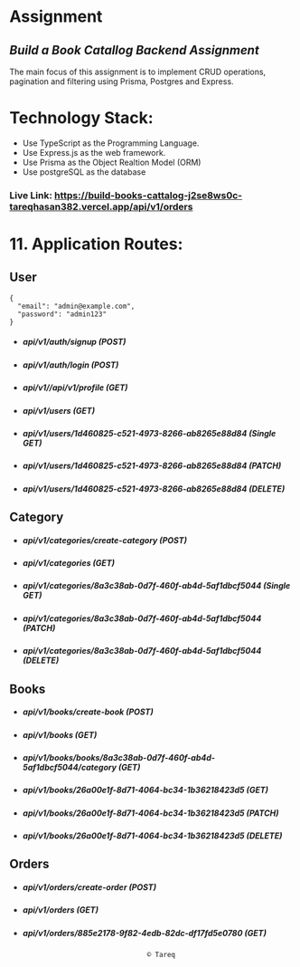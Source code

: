 <h1 class="code-line" data-line-start=0 data-line-end=1 ><a id="Assignment_0"></a>Assignment</h1>
<h2 class="code-line" data-line-start=1 data-line-end=2 ><a id="_Build_a_Book_Catallog_Backend_Assignment__1"></a><em>Build a Book Catallog Backend Assignment</em></h2>
<p class="has-line-data" data-line-start="3" data-line-end="4">The main focus of this assignment is to implement CRUD operations, pagination and filtering using Prisma, Postgres and Express.</p>
<h1 class="code-line" data-line-start=4 data-line-end=5 ><a id="Technology_Stack_4"></a>Technology Stack:</h1>
<ul>
<li class="has-line-data" data-line-start="5" data-line-end="6">Use TypeScript as the Programming Language.</li>
<li class="has-line-data" data-line-start="6" data-line-end="7">Use Express.js as the web framework.</li>
<li class="has-line-data" data-line-start="7" data-line-end="8">Use Prisma as the Object Realtion Model (ORM)</li>
<li class="has-line-data" data-line-start="8" data-line-end="10">Use postgreSQL as the database</li>
</ul>
<h3 class="code-line" data-line-start=10 data-line-end=11 ><a id="Live_Link_httpsexamplecom_10"></a>Live Link: <a href="https://build-books-cattalog-j2se8ws0c-tareqhasan382.vercel.app/api/v1/orders">https://build-books-cattalog-j2se8ws0c-tareqhasan382.vercel.app/api/v1/orders</a></h3>
<h1 class="code-line" data-line-start=11 data-line-end=12 ><a id="11_Application_Routes_11"></a>11. Application Routes:</h1>
<h2 class="code-line" data-line-start=12 data-line-end=13 ><a id="User_12"></a>User</h2>
<pre><code>{
  &quot;email&quot;: &quot;admin@example.com&quot;,
  &quot;password&quot;: &quot;admin123&quot;
}
</code></pre>
<ul>
<li class="has-line-data" data-line-start="18" data-line-end="19">
<h5 class="code-line" data-line-start=18 data-line-end=19 ><a id="apiv1authsignup_POST_18"></a>api/v1/auth/signup (POST)</h5>
</li>
<li class="has-line-data" data-line-start="19" data-line-end="20">
<h5 class="code-line" data-line-start=19 data-line-end=20 ><a id="apiv1authlogin_POST_19"></a>api/v1/auth/login (POST)</h5>
</li>
<li class="has-line-data" data-line-start="20" data-line-end="21">
<h5 class="code-line" data-line-start=20 data-line-end=21 ><a id="apiv1users_GET_20"></a>api/v1//api/v1/profile (GET)</h5>
</li>
<li class="has-line-data" data-line-start="20" data-line-end="21">
<h5 class="code-line" data-line-start=20 data-line-end=21 ><a id="apiv1users_GET_20"></a>api/v1/users (GET)</h5>
</li>
<li class="has-line-data" data-line-start="21" data-line-end="22">
<h5 class="code-line" data-line-start=21 data-line-end=22 ><a id="apiv1users1d460825c52149738266ab8265e88d84_Single_GET_21"></a>api/v1/users/1d460825-c521-4973-8266-ab8265e88d84 (Single GET)</h5>
</li>
<li class="has-line-data" data-line-start="22" data-line-end="23">
<h5 class="code-line" data-line-start=22 data-line-end=23 ><a id="apiv1users1d460825c52149738266ab8265e88d84_PATCH_22"></a>api/v1/users/1d460825-c521-4973-8266-ab8265e88d84 (PATCH)</h5>
</li>
<li class="has-line-data" data-line-start="23" data-line-end="24">
<h5 class="code-line" data-line-start=23 data-line-end=24 ><a id="apiv1users1d460825c52149738266ab8265e88d84_DELETE_23"></a>api/v1/users/1d460825-c521-4973-8266-ab8265e88d84 (DELETE)</h5>
</li>
</ul>
<h2 class="code-line" data-line-start=24 data-line-end=25 ><a id="Category_24"></a>Category</h2>
<ul>
<li class="has-line-data" data-line-start="25" data-line-end="26">
<h5 class="code-line" data-line-start=25 data-line-end=26 ><a id="apiv1categoriescreatecategory_POST_25"></a>api/v1/categories/create-category (POST)</h5>
</li>
<li class="has-line-data" data-line-start="26" data-line-end="27">
<h5 class="code-line" data-line-start=26 data-line-end=27 ><a id="apiv1categories_GET_26"></a>api/v1/categories (GET)</h5>
</li>
<li class="has-line-data" data-line-start="27" data-line-end="28">
<h5 class="code-line" data-line-start=27 data-line-end=28 ><a id="apiv1categories8a3c38ab0d7f460fab4d5af1dbcf5044_Single_GET_27"></a>api/v1/categories/8a3c38ab-0d7f-460f-ab4d-5af1dbcf5044 (Single GET)</h5>
</li>
<li class="has-line-data" data-line-start="28" data-line-end="29">
<h5 class="code-line" data-line-start=28 data-line-end=29 ><a id="apiv1categories8a3c38ab0d7f460fab4d5af1dbcf5044_PATCH_28"></a>api/v1/categories/8a3c38ab-0d7f-460f-ab4d-5af1dbcf5044 (PATCH)</h5>
</li>
<li class="has-line-data" data-line-start="29" data-line-end="30">
<h5 class="code-line" data-line-start=29 data-line-end=30 ><a id="apiv1categories8a3c38ab0d7f460fab4d5af1dbcf5044_DELETE_29"></a>api/v1/categories/8a3c38ab-0d7f-460f-ab4d-5af1dbcf5044 (DELETE)</h5>
</li>
</ul>
<h2 class="code-line" data-line-start=30 data-line-end=31 ><a id="Books_30"></a>Books</h2>
<ul>
<li class="has-line-data" data-line-start="31" data-line-end="32">
<h5 class="code-line" data-line-start=31 data-line-end=32 ><a id="apiv1bookscreatebook_POST_31"></a>api/v1/books/create-book (POST)</h5>
</li>
<li class="has-line-data" data-line-start="32" data-line-end="33">
<h5 class="code-line" data-line-start=32 data-line-end=33 ><a id="apiv1books_GET_32"></a>api/v1/books (GET)</h5>
</li>
<li class="has-line-data" data-line-start="33" data-line-end="34">
<h5 class="code-line" data-line-start=33 data-line-end=34 ><a id="apiv1booksbooks8a3c38ab0d7f460fab4d5af1dbcf5044category_GET_33"></a>api/v1/books/books/8a3c38ab-0d7f-460f-ab4d-5af1dbcf5044/category (GET)</h5>
</li>
<li class="has-line-data" data-line-start="34" data-line-end="35">
<h5 class="code-line" data-line-start=34 data-line-end=35 ><a id="apiv1books26a00e1f8d714064bc341b36218423d5_GET_34"></a>api/v1/books/26a00e1f-8d71-4064-bc34-1b36218423d5 (GET)</h5>
</li>
<li class="has-line-data" data-line-start="35" data-line-end="36">
<h5 class="code-line" data-line-start=35 data-line-end=36 ><a id="apiv1books26a00e1f8d714064bc341b36218423d5_PATCH_35"></a>api/v1/books/26a00e1f-8d71-4064-bc34-1b36218423d5 (PATCH)</h5>
</li>
<li class="has-line-data" data-line-start="36" data-line-end="37">
<h5 class="code-line" data-line-start=36 data-line-end=37 ><a id="apiv1books26a00e1f8d714064bc341b36218423d5_DELETE_36"></a>api/v1/books/26a00e1f-8d71-4064-bc34-1b36218423d5 (DELETE)</h5>
</li>
</ul>
<h2 class="code-line" data-line-start=37 data-line-end=38 ><a id="Orders_37"></a>Orders</h2>
<ul>
<li class="has-line-data" data-line-start="38" data-line-end="39">
<h5 class="code-line" data-line-start=38 data-line-end=39 ><a id="apiv1orderscreateorder_POST_38"></a>api/v1/orders/create-order (POST)</h5>
</li>
<li class="has-line-data" data-line-start="39" data-line-end="40">
<h5 class="code-line" data-line-start=39 data-line-end=40 ><a id="apiv1orders_GET_39"></a>api/v1/orders (GET)</h5>
</li>
<li class="has-line-data" data-line-start="40" data-line-end="41">
<h5 class="code-line" data-line-start=40 data-line-end=41 ><a id="apiv1orders885e21789f824edb82dcdf17fd5e0780_GET_40"></a>api/v1/orders/885e2178-9f82-4edb-82dc-df17fd5e0780 (GET)</h5>
</li>
</ul>
<pre><code>                                  © Tareq </code></pre>
